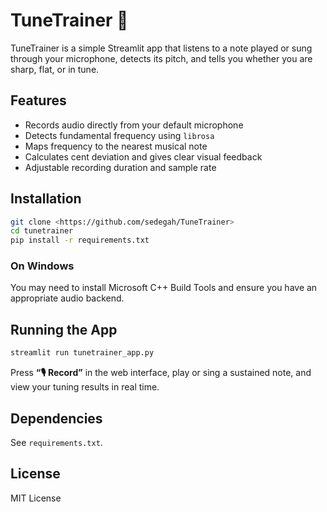 # TuneTrainer 🎺

TuneTrainer is a simple Streamlit app that listens to a note played or sung through your microphone, detects its pitch, and tells you whether you are sharp, flat, or in tune.

## Features
- Records audio directly from your default microphone
- Detects fundamental frequency using `librosa`
- Maps frequency to the nearest musical note
- Calculates cent deviation and gives clear visual feedback
- Adjustable recording duration and sample rate

## Installation

```bash
git clone <https://github.com/sedegah/TuneTrainer>
cd tunetrainer
pip install -r requirements.txt
```

### On Windows
You may need to install Microsoft C++ Build Tools and ensure you have an appropriate audio backend.

## Running the App

```bash
streamlit run tunetrainer_app.py
```

Press **“🎙️ Record”** in the web interface, play or sing a sustained note, and view your tuning results in real time.

## Dependencies
See `requirements.txt`.

## License
MIT License
